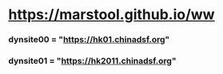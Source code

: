 # https://marstool.github.io/ww

### dynsite00 = "https://hk01.chinadsf.org"
### dynsite01 = "https://hk2011.chinadsf.org"
